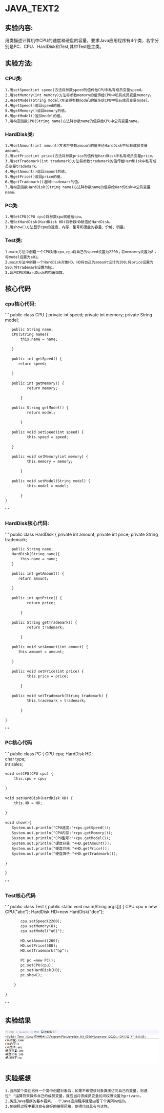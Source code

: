 # JAVA_TEXT2
## 实验内容:
  用类描述计算机中CPU的速度和硬盘的容量。要求Java应用程序有4个类，名字分别是PC、CPU、HardDisk和Test,其中Test是主类。
  
## 实验方法:
  ### CPU类:
    1.用setSpeed(int speed)方法将参数speed的值传给CPU中私有成员变量speed。
    2.用setMemory(int memory)方法将参数memory的值传给CPU中私有成员变量memory。
    3.用setModel(String model)方法将参数model的值传给CPU中私有成员变量model。
    4.用getSpeed()返回speed的值。
    5.用getMemory()返回memory的值。
    6.用getModel()返回model的值。
    7.用构造函数CPU(String name)方法降参数name的值穿给CPU中公有变量name。
  ### HardDisk类:
    1.用setAmount(int amount)方法将参数amount的值传给HardDisk中私有成员变量amount。
    2.用setPrice(int price)方法将参数price的值传给HardDisk中私有成员变量price。
    3.用setTrademark(int trademark)方法将参数trademark的值传给HardDisk中私有成员变量trademark。
    4.用getAmount()返回amount的值。
    5.用getPrice()返回price的值。
    6.用getTrademark()返回trademark的值。
    7.用构造函数HardDisk(String name)方法降参数name的值穿给HardDisk中公有变量name。
  ### PC类:
    1.用SetCPU(CPU cpu)将参数cpu赋值给cpu。
    2.用SetHardDisk(HardDisk HD)将参数HD赋值给HardDisk。
    3.用show()方法显示cpu的速度、内存、型号和硬盘的容量、价格、销量。
  ### Test类:
    1.main方法中创建一个CPU对象cpu,cpu将自己的speed设置为2200；将memoery设置为8；将model设置为a01。
    2.main方法中创建一个HardDisk对象HD，HD将自己的amount设计为200;将price设置为580;将trademark设置为hp。
    3.调用CPU和HardDisk的构造函数。
    
## 核心代码

   ### cpu核心代码:
'''
public class CPU {
	   private int speed;
	   private int memory;
	   private String model;
	   
	   public String name;
	   CPU(String name){
		   this.name = name;
		   
	   }

	   public int getSpeed() {
	      return speed;

	   }
	   
	   public int getMemory() {
		      return memory;

		   }
	   
	   public String getModel() {
		      return model;

		   }
	   
	   public void setSpeed(int speed) {
		   	  this.speed = speed;

	   }
	   
	   public void setMemory(int memory) {
		      this.memory = memory;

		   }
	   
	   public void setModel(String model) {
		      this.model = model;

		   }
	}
'''

   
   ### HardDisk核心代码:
'''
public class HardDisk {
	   private int amount; 
	   private int price;
	   private String trademark;
	   
	   public String name;
	   HardDisk(String name){
		   this.name = name;
	   }
	   
	   public int getAmount() {
	      return amount;

	   }
	   
	   public int getPrice() {
		      return price;

		   }
	   
	   public String getTrademark() {
		      return trademark;

		   }
	   
	   public void setAmount(int amount) {
	      this.amount = amount;

	   }
	   
	   public void setPrice(int price) {
		      this.price = price;

		   }
	   
	   public void setTrademark(String trademark) {
		      this.trademark = trademark;

		   }

	}
'''

  
   ### PC核心代码
'''
public class PC {
    CPU cpu;
    HardDisk HD;   
    char type;   
    int sales;
    
    void setCPU(CPU cpu) {
        this.cpu = cpu;

    }

    void setHardDisk(HardDisk HD) {
        this.HD = HD;

    }

    void show(){
       System.out.println("CPU速度:"+cpu.getSpeed());
       System.out.println("CPU内存:"+cpu.getMemory());
       System.out.println("CPU型号:"+cpu.getModel());       
       System.out.println("硬盘容量:"+HD.getAmount());
       System.out.println("硬盘价格:"+HD.getPrice());
       System.out.println("硬盘牌子:"+HD.getTrademark());

    }

}

'''

    
   ### Test核心代码
'''
public class Test {
	   public static void main(String args[]) {
	       CPU cpu = new CPU("abc");
	       HardDisk HD=new HardDisk("dce");
	       
	       cpu.setSpeed(2200);
	       cpu.setMemory(8);
	       cpu.setModel("a01");       
	       
	       HD.setAmount(200);
	       HD.setPrice(580);
	       HD.setTrademark("hp");
	       
	       PC pc =new PC();
	       pc.setCPU(cpu);
	       pc.setHardDisk(HD);
	       pc.show();

	    }

	}
'''

   
## 实验结果
![result](https://raw.githubusercontent.com/Handsom123/java-project-/main/reslut.png)
    
## 实验感想 
    1.当用某个类在另外一个类中创建对象后，如果不希望该对象直接访问自己的变量，则通过"."运算符来操作自己的成员变量，就应当将该成员变量访问权限设置为private。
    2.类是Java程序的基本要素，一个Java应用程序就是由若干个类所构成的。
    3.在编程过程中要注意有良好的编程风格，使得代码具有可读性。
    
  
  
  
    
  
  



